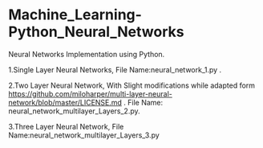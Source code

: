 # Machine_Learning-Python_Neural_Networks
Neural Networks Implementation using Python.

1.Single Layer Neural Networks, File Name:neural_network_1.py .

2.Two Layer Neural Network, With Slight modifications while adapted form  https://github.com/miloharper/multi-layer-neural-network/blob/master/LICENSE.md . File Name: neural_network_multilayer_Layers_2.py.

3.Three Layer Neural Network, File Name:neural_network_multilayer_Layers_3.py
